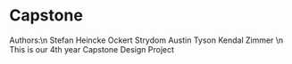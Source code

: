 # Capstone
Authors:\n
Stefan Heincke
Ockert Strydom
Austin Tyson
Kendal Zimmer \n
This is our 4th year Capstone Design Project
